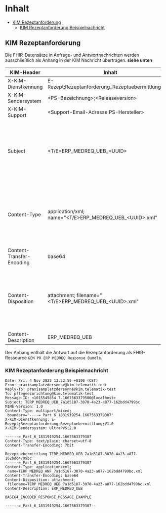 # Inhalt

- [KIM Rezeptanforderung](#kim-rezeptanforderung)
  - [KIM Rezeptanforderung Beispielnachricht](#kim-rezeptanforderung-beispielnachricht)

## KIM Rezeptanforderung

Die FHIR-Datensätze in Anfrage- und Antwortnachrichten werden ausschließlich als Anhang in der KIM Nachricht übertragen.
**siehe unten**

|KIM-Header              |Inhalt                                 |verpflichtend|
|------------------------|---------------------------------------|-------------|
|X-KIM-Dienstkennung     |E-Rezept;Rezeptanforderung_Rezeptuebermittlung;V1.0|ja|
|X-KIM-Sendersystem      |\<PS-Bezeichnung>;\<Releaseversion>   |ja|
|X-KIM-Support           |\<Support-Email-Adresse PS-Hersteller>|nein|
|Subject                 |\<T/E>ERP_MEDREQ_UEB_\<UUID>                 |ja <br />T/E: *T*estsystem (RU) / *E*chtsystem (PU)<br />UUID response bundle identifier |
|Content-Type            |application/xml;<br />name="<T/E>ERP_MEDREQ_UEB_\<UUID>.xml" |ja<br />T/E: Testsystem (RU) / Echtsystem (PU)<br />UUID: response bundle identifier <br />|
|Content-Transfer-Encoding |base64 |ja|
|Content-Disposition     |attachment; filename="<T/E>ERP_MEDREQ_UEB_\<UUID>.xml" |ja<br />T/E: Testsystem (RU) / Echtsystem (PU)<br />UUID: response bundle identifier|
|Content-Description     |ERP_MEDREQ_UEB                                |ja|

Der Anhang enthält die Antwort auf die Rezeptanforderung als FHIR-Ressource `GEM PR ERP MEDREQ Response Bundle`.

### KIM Rezeptanforderung Beispielnachricht

    Date: Fri, 4 Nov 2022 13:22:59 +0100 (CET)
    From: praxisamplatzdersonne@kim.telematik-test
    Reply-To: praxisamplatzdersonne@kim.telematik-test
    To: pflegeeinrichtung@kim.telematik-test
    Message-ID: <1015545854.7.1667563379500@localhost>
    Subject: TERP_MEDREQ_UEB_7a1d5187-3070-4a23-a877-162bdd4799bc
    MIME-Version: 1.0
    Content-Type: multipart/mixed;
     boundary="----=_Part_6_1831919254.1667563379307"
    X-KIM-Dienstkennung: E-Rezept;Rezeptanforderung_Rezeptuebermittlung;V1.0
    X-KIM-Sendersystem: UltraPVS;2.0

    ------=_Part_6_1831919254.1667563379307
    Content-Type: text/plain; charset=utf-8
    Content-Transfer-Encoding: 7bit

    Rezeptuebermittlung TERP_MEDREQ_UEB_7a1d5187-3070-4a23-a877-162bdd4799bc
    ------=_Part_6_1831919254.1667563379307
    Content-Type: application/xml;
     name=TERP_MEDREQ_ANF_7a1d5187-3070-4a23-a877-162bdd4799bc.xml
    Content-Transfer-Encoding: base64
    Content-Disposition: attachment;
     filename=TERP_MEDREQ_UEB_7a1d5187-3070-4a23-a877-162bdd4799bc.xml
    Content-Description: ERP_MEDREQ_UEB

    BASE64_ENCODED_RESPONSE_MESSAGE_EXAMPLE

    ------=_Part_6_1831919254.1667563379307-- 
